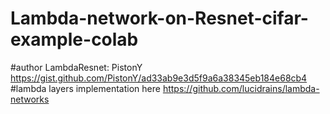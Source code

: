 # Lambda-network-on-Resnet-cifar-example-colab
#author LambdaResnet: PistonY https://gist.github.com/PistonY/ad33ab9e3d5f9a6a38345eb184e68cb4 
#lambda layers implementation here https://github.com/lucidrains/lambda-networks
